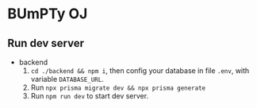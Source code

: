 # BUmPTy OJ

## Run dev server

- backend
    1. `cd ./backend && npm i`, then config your database in file `.env`, with variable `DATABASE_URL`.
    2. Run `npx prisma migrate dev && npx prisma generate`
    3. Run `npm run dev` to start dev server.

